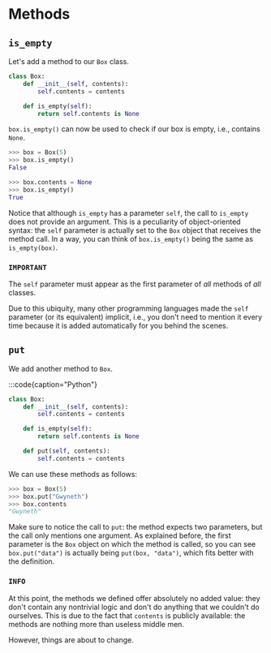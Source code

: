 # Methods

## `is_empty`

Let's add a method to our `Box` class.

```python
class Box:
    def __init__(self, contents):
        self.contents = contents

    def is_empty(self):
        return self.contents is None
```


`box.is_empty()` can now be used to check if our box is empty, i.e., contains `None`.

```python
>>> box = Box(5)
>>> box.is_empty()
False

>>> box.contents = None
>>> box.is_empty()
True
```

Notice that although `is_empty` has a parameter `self`, the call to `is_empty` does not provide an argument.
This is a peculiarity of object-oriented syntax: the `self` parameter is actually set to the `Box` object that receives the method call.
In a way, you can think of `box.is_empty()` being the same as `is_empty(box)`.

### `IMPORTANT`
The `self` parameter must appear as the first parameter of *all* methods of *all* classes.

Due to this ubiquity, many other programming languages made the `self` parameter (or its equivalent) implicit, i.e., you don't need to mention it every time because it is added automatically for you behind the scenes.


## `put`

We add another method to `Box`.

:::code{caption="Python"}

```python
class Box:
    def __init__(self, contents):
        self.contents = contents

    def is_empty(self):
        return self.contents is None

    def put(self, contents):
        self.contents = contents
```

We can use these methods as follows:

```python
>>> box = Box(5)
>>> box.put("Gwyneth")
>>> box.contents
"Gwyneth"
```

Make sure to notice the call to `put`: the method expects two parameters, but the call only mentions one argument.
As explained before, the first parameter is the `Box` object on which the method is called, so you can see `box.put("data")` is actually being `put(box, "data")`, which fits better with the definition.

### `INFO`
At this point, the methods we defined offer absolutely no added value: they don't contain any nontrivial logic and don't do anything that we couldn't do ourselves.
This is due to the fact that `contents` is publicly available: the methods are nothing more than useless middle men.

However, things are about to change.

